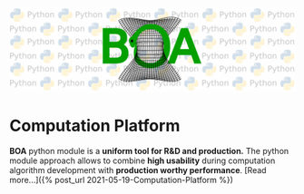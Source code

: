 ![mess](/pics/drawingPB.png) 

# Computation Platform

__BOA__ python module is a __uniform tool for R&D and production.__ 
The python module approach allows to combine __high usability__ during computation 
algorithm development with __production worthy performance__. [Read more...]({% post_url 2021-05-19-Computation-Platform %})

